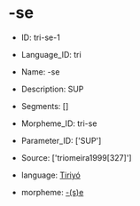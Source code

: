 # -se

* ID: tri-se-1 
* Language_ID: tri 
* Name: -se 
* Description: SUP 
* Segments: [] 
* Morpheme_ID: tri-se 
* Parameter_ID: ['SUP'] 
* Source: ['triomeira1999[327]'] 

* language: <a href='/data/languages/tri'>Tiriyó</a>
* morpheme: <a href='/data/morphemes/tri-se'>-(s)e</a>